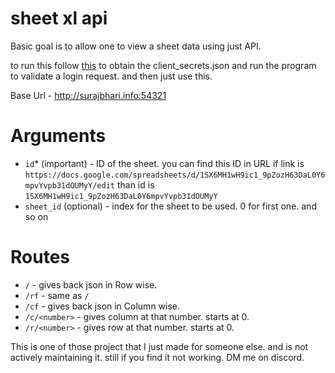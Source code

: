 # sheet xl api

Basic goal is to allow one to view a sheet data using just API. 

to run this follow [this](https://github.com/xflr6/gsheets/?tab=readme-ov-file#quickstart) to obtain the client_secrets.json and run the program to validate a login request. and then just use this. 

Base Url - http://surajbhari.info:54321
# Arguments
- `id`* (important) - ID of the sheet. you can find this ID in URL if link is `https://docs.google.com/spreadsheets/d/1SX6MH1wH9ic1_9pZozH63DaL0Y6mpvYvpb31dOUMyY/edit` than id is `1SX6MH1wH9ic1_9pZozH63DaL0Y6mpvYvpb31dOUMyY` 
- `sheet_id` (optional) - index for the sheet to be used. 0 for first one. and so on


# Routes
- `/` - gives back json in Row wise. 
- `/rf` - same as `/`
- `/cf` - gives back json in Column wise.
- `/c/<number>` - gives column at that number. starts at 0.
- `/r/<number>` - gives row at that number. starts at 0.

This is one of those project that I just made for someone else. and is not actively maintaining it. still if you find it not working. DM me on discord.

